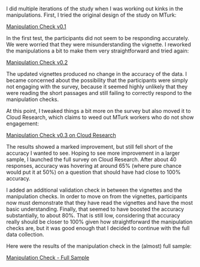 I did multiple iterations of the study when I was working out kinks in the manipulations. First, I tried the original design of the study on MTurk:

[Manipulation Check v0.1](check-pilot.html)

In the first test, the participants did not seem to be responding accurately. We were worried that they were misunderstanding the vignette. I reworked the manipulations a bit to make them very straightforward and tried again:

[Manipulation Check v0.2](check-pilot-v02.html)

The updated vignettes produced no change in the accuracy of the data. I became concerned about the possibility that the participants were simply not engaging with the survey, because it seemed highly unlikely that they were reading the short passages and still failing to correctly respond to the manipulation checks.

At this point, I tweaked things a bit more on the survey but also moved it to Cloud Research, which claims to weed out MTurk workers who do not show engagement:

[Manipulation Check v0.3 on Cloud Research](check-pilot-v03-CR.html)

The results showed a marked improvement, but still fell short of the accuracy I wanted to see. Hoping to see more improvement in a larger sample, I launched the full survey on Cloud Research. After about 40 responses, accuracy was hovering at around 65% (where pure chance would put it at 50%) on a question that should have had close to 100% accuracy.

I added an additional validation check in between the vignettes and the manipulation checks. In order to move on from the vignettes, participants now must demonstrate that they have read the vignettes and have the most basic understanding. Finally, that seemed to have boosted the accuracy substantially, to about 80%. That is still low, considering that accuracy really should be closer to 100% given how straightforward the manipulation checks are, but it was good enough that I decided to continue with the full data collection.

Here were the results of the manipulation check in the (almost) full sample:

[Manipulation Check - Full Sample](check-pilot-v03-CR-full-sample.html)

